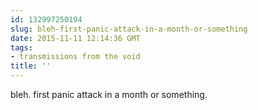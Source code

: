 ```yaml
---
id: 132997250194
slug: bleh-first-panic-attack-in-a-month-or-something
date: 2015-11-11 12:14:36 GMT
tags:
- transmissions from the void
title: ''
---
```

bleh. first panic attack in a month or something.